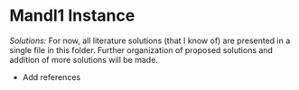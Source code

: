 # Mandl1 Instance

*Solutions:*
For now, all literature solutions (that I know of) are presented in a single file in this folder. Further organization of proposed solutions and addition of more solutions will be made.

- Add references
